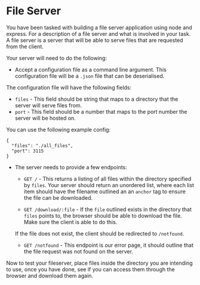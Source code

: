 # File Server

You have been tasked with building a file server application using node and express. For a description of a file server and what is involved in your task. A file server is a server that will be able to serve files that are requested from the client.

Your server will need to do the following:

* Accept a configuration file as a command line argument. This configuration file will be a `.json` file that can be deserialised.

The configuration file will have the following fields:

  * `files` - This field should be string that maps to a directory that the server will serve files from.
  * `port` - This field should be a number that maps to the port number the server will be hosted on.

You can use the following example config:

```
{
  "files": "./all_files",
  "port": 3115
}
```
  
* The server needs to provide a few endpoints:

  * `GET /` - This returns a listing of all files within the directory specified by `files`. Your server should return an unordered list, where each list item should have the filename outlined an an `anchor` tag to ensure the file can be downloaded.


  * `GET /download/:file` - If the `file` outlined exists in the directory that `files` points to, the browser should be able to download the file. Make sure the client is able to do this.

  If the file does not exist, the client should be redirected to `/notfound`.

  * `GET /notfound` - This endpoint is our error page, it should outline that the file request was not found on the server.

Now to test your fileserver, place files inside the directory you are intending to use, once you have done, see if you can access them through the browser and download them again.



